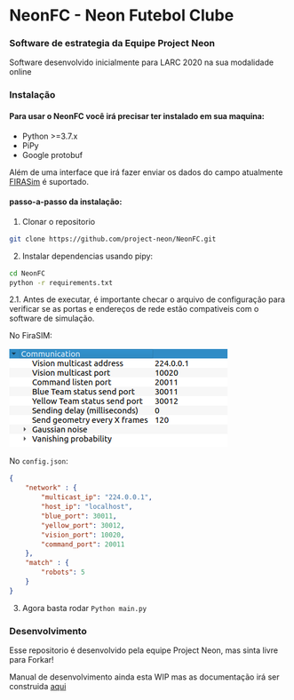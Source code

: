 # NeonFC - Neon Futebol Clube

### Software de estrategia da Equipe Project Neon

Software desenvolvido inicialmente para LARC 2020 na sua modalidade online

### Instalação

#### Para usar o NeonFC você irá precisar ter instalado em sua maquina:

- Python >=3.7.x
- PiPy
- Google protobuf

Além de uma interface que irá fazer enviar os dados do campo atualmente [FIRASim](https://github.com/fira-simurosot/FIRASim) é suportado.

#### passo-a-passo da instalação:

1. Clonar o repositorio
```bash
git clone https://github.com/project-neon/NeonFC.git
```

2. Instalar dependencias usando pipy:

```bash
cd NeonFC
python -r requirements.txt
```

2.1. Antes de executar, é importante checar o arquivo de configuração para verificar se as portas e endereços de rede estão compativeis com o software de simulação.

No FiraSIM:

![Aba de Comunicação do FIRASim](readme/FiraSIM-comtab.png "Aba de Comunicação do FIRASim")

No ```config.json```:

```json
{
    "network" : {
        "multicast_ip": "224.0.0.1",
        "host_ip": "localhost",
        "blue_port": 30011,
        "yellow_port": 30012,
        "vision_port": 10020,
        "command_port": 20011
    },
    "match" : {
        "robots": 5
    }
}
```

3. Agora basta rodar ```Python main.py```

### Desenvolvimento

Esse repositorio é desenvolvido pela equipe Project Neon, mas sinta livre para Forkar!

Manual de desenvolvimento ainda esta WIP mas as documentação irá ser construida [aqui]()

